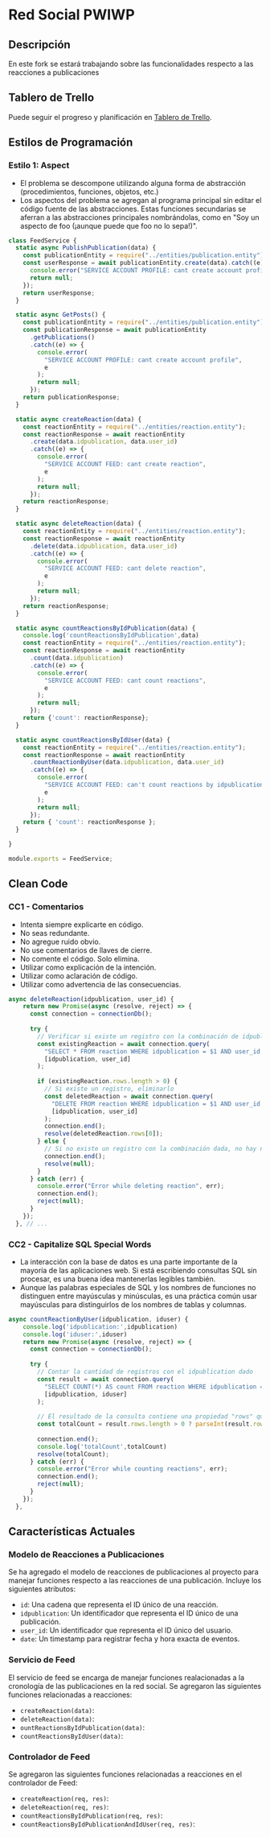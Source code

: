 # Red Social PWIWP

## Descripción
En este fork se estará trabajando sobre las funcionalidades respecto a las reacciones a publicaciones

## Tablero de Trello
Puede seguir el progreso y planificación en [Tablero de Trello](https://trello.com/invite/b/niJLByP0/ATTI9e7870e3d9960cbf216433993eeebb357FFF3A43/pwiwp-tablero).

## Estilos de Programación

### Estilo 1: Aspect
+ El problema se descompone utilizando alguna forma de abstracción (procedimientos, funciones, objetos, etc.)
+ Los aspectos del problema se agregan al programa principal sin editar el código fuente de las abstracciones. Estas funciones secundarias se aferran a las abstracciones principales nombrándolas, como en "Soy un aspecto de foo (¡aunque puede que foo no lo sepa!)".

```javascript
class FeedService {
  static async PublishPublication(data) {
    const publicationEntity = require("../entities/publication.entity");
    const userResponse = await publicationEntity.create(data).catch((e) => {
      console.error("SERVICE ACCOUNT PROFILE: cant create account profile", e);
      return null;
    });
    return userResponse;
  }

  static async GetPosts() {
    const publicationEntity = require("../entities/publication.entity");
    const publicationResponse = await publicationEntity
      .getPublications()
      .catch((e) => {
        console.error(
          "SERVICE ACCOUNT PROFILE: cant create account profile",
          e
        );
        return null;
      });
    return publicationResponse;
  }

  static async createReaction(data) {
    const reactionEntity = require("../entities/reaction.entity");
    const reactionResponse = await reactionEntity
      .create(data.idpublication, data.user_id)
      .catch((e) => {
        console.error(
          "SERVICE ACCOUNT FEED: cant create reaction",
          e
        );
        return null;
      });
    return reactionResponse;
  }

  static async deleteReaction(data) {
    const reactionEntity = require("../entities/reaction.entity");
    const reactionResponse = await reactionEntity
      .delete(data.idpublication, data.user_id)
      .catch((e) => {
        console.error(
          "SERVICE ACCOUNT FEED: cant delete reaction",
          e
        );
        return null;
      });
    return reactionResponse;
  }

  static async countReactionsByIdPublication(data) {
    console.log('countReactionsByIdPublication',data)
    const reactionEntity = require("../entities/reaction.entity");
    const reactionResponse = await reactionEntity
      .count(data.idpublication)
      .catch((e) => {
        console.error(
          "SERVICE ACCOUNT FEED: cant count reactions",
          e
        );
        return null;
      });
    return {'count': reactionResponse};
  }

  static async countReactionsByIdUser(data) {
    const reactionEntity = require("../entities/reaction.entity");
    const reactionResponse = await reactionEntity
      .countReactionByUser(data.idpublication, data.user_id)
      .catch((e) => {
        console.error(
          "SERVICE ACCOUNT FEED: can't count reactions by idpublication and iduser",
          e
        );
        return null;
      });
    return { 'count': reactionResponse };
  }

}

module.exports = FeedService;
```
## Clean Code

### CC1 - Comentarios
+ Intenta siempre explicarte en código.
+ No seas redundante.
+ No agregue ruido obvio.
+ No use comentarios de llaves de cierre.
+ No comente el código. Solo elimina.
+ Utilizar como explicación de la intención.
+ Utilizar como aclaración de código.
+ Utilizar como advertencia de las consecuencias.

```javascript
async deleteReaction(idpublication, user_id) {
    return new Promise(async (resolve, reject) => {
      const connection = connectionDb();
  
      try {
        // Verificar si existe un registro con la combinación de idpublication y user_id
        const existingReaction = await connection.query(
          "SELECT * FROM reaction WHERE idpublication = $1 AND user_id = $2",
          [idpublication, user_id]
        );
  
        if (existingReaction.rows.length > 0) {
          // Si existe un registro, eliminarlo
          const deletedReaction = await connection.query(
            "DELETE FROM reaction WHERE idpublication = $1 AND user_id = $2 RETURNING *",
            [idpublication, user_id]
          );
          connection.end();
          resolve(deletedReaction.rows[0]);
        } else {
          // Si no existe un registro con la combinación dada, no hay nada que eliminar
          connection.end();
          resolve(null);
        }
      } catch (err) {
        console.error("Error while deleting reaction", err);
        connection.end();
        reject(null);
      }
    });
  }, // ...
  ```
### CC2 - Capitalize SQL Special Words
+ La interacción con la base de datos es una parte importante de la mayoría de las aplicaciones web. Si está escribiendo consultas SQL sin procesar, es una buena idea mantenerlas legibles también.
+ Aunque las palabras especiales de SQL y los nombres de funciones no distinguen entre mayúsculas y minúsculas, es una práctica común usar mayúsculas para distinguirlos de los nombres de tablas y columnas.

```javascript
async countReactionByUser(idpublication, iduser) {
    console.log('idpublication:',idpublication)
    console.log('iduser:',iduser)
    return new Promise(async (resolve, reject) => {
      const connection = connectionDb();
  
      try {
        // Contar la cantidad de registros con el idpublication dado
        const result = await connection.query(
          "SELECT COUNT(*) AS count FROM reaction WHERE idpublication = $1 AND user_id = $2",
          [idpublication, iduser]
        );
  
        // El resultado de la consulta contiene una propiedad "rows" que tiene la cantidad total
        const totalCount = result.rows.length > 0 ? parseInt(result.rows[0].count) : 0;
  
        connection.end();
        console.log('totalCount',totalCount)
        resolve(totalCount);
      } catch (err) {
        console.error("Error while counting reactions", err);
        connection.end();
        reject(null);
      }
    });
  },
```
## Características Actuales

### Modelo de Reacciones a Publicaciones
Se ha agregado el modelo de reacciones de publicaciones al proyecto para manejar funciones respecto a las reacciones de una publicación. Incluye los siguientes atributos:
+ `id`: Una cadena que representa el ID único de una reacción.
+ `idpublication`: Un identificador que representa el ID único de una publicación.
+ `user_id`: Un identificador que representa el ID único del usuario.
+ `date`: Un timestamp para registrar fecha y hora exacta de eventos.

### Servicio de Feed
El servicio de feed se encarga de manejar funciones realacionadas a la cronología de las publicaciones en la red social. Se agregaron las siguientes funciones relacionadas a reacciones:
- `createReaction(data)`:
- `deleteReaction(data)`:
- `ountReactionsByIdPublication(data)`:
- `countReactionsByIdUser(data)`:

### Controlador de Feed
Se agregaron las siguientes funciones relacionadas a reacciones en el controlador de Feed:
+ `createReaction(req, res)`:
+ `deleteReaction(req, res)`:
+ `countReactionsByIdPublication(req, res)`:
+ `countReactionsByIdPublicationAndIdUser(req, res)`:
